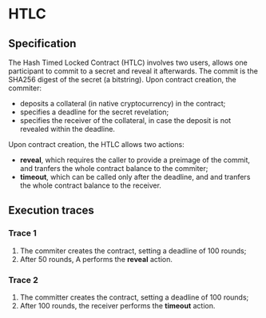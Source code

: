 # HTLC

## Specification

The Hash Timed Locked Contract (HTLC) involves two users,
allows one participant to commit to a secret and reveal it afterwards.
The commit is the SHA256 digest of the secret (a bitstring).
Upon contract creation, the commiter:
- deposits a collateral (in native cryptocurrency) in the contract;
- specifies a deadline for the secret revelation;
- specifies the receiver of the collateral, 
in case the deposit is not revealed within the deadline.

Upon contract creation, the HTLC allows two actions:
- **reveal**, which requires the caller to provide a preimage of the commit,
and tranfers the whole contract balance to the commiter;
- **timeout**, which can be called only after the deadline, and
and tranfers the whole contract balance to the receiver.

## Execution traces

### Trace 1

1. The commiter creates the contract, setting a deadline of 100 rounds;
1. After 50 rounds, A performs the **reveal** action.

### Trace 2

1. The committer creates the contract, setting a deadline of 100 rounds;
1. After 100 rounds, the receiver performs the **timeout** action.